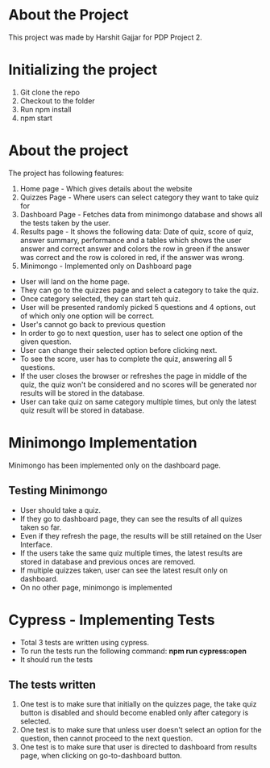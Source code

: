 # About the Project
This project was made by Harshit Gajjar for PDP Project 2.

# Initializing the project
1. Git clone the repo
2. Checkout to the folder
3. Run npm install
4. npm start

# About the project
The project has following features:
1. Home page - Which gives details about the website
2. Quizzes Page - Where users can select category they want to take quiz for
3. Dashboard Page - Fetches data from minimongo database and shows all the tests taken by the user.
4. Results page - It shows the following data:  Date of quiz, score of quiz, answer summary, performance and a tables which shows the user answer and correct answer and colors the row in green if the answer was correct and the row is colored in red, if the answer was wrong.
5. Minimongo - Implemented only on Dashboard page


* User will land on the home page.
* They can go to the quizzes page and select a category to take the quiz.
* Once category selected, they can start teh quiz.
* User will be presented randomly picked 5 questions and 4 options, out of which only one option will be correct.
* User's cannot go back to previous question
* In order to go to next question, user has to select one option of the given question.
* User can change their selected option before clicking next.
* To see the score, user has to complete the quiz, answering all 5 questions.
* If the user closes the browser or refreshes the page in middle of the quiz, the quiz won't be considered and no scores will be generated nor results will be stored in the database.
* User can take quiz on same category multiple times, but only the latest quiz result will be stored in database.

# Minimongo Implementation
Minimongo has been implemented only on the dashboard page.

## Testing Minimongo
* User should take a quiz.
* If they go to dashboard page, they can see the results of all quizes taken so far.
* Even if they refresh the page, the results will be still retained on the User Interface.
* If the users take the same quiz multiple times, the latest results are stored in database and previous onces are removed.
* If multiple quizzes taken, user can see the latest result only on dashboard.
* On no other page, minimongo is implemented

# Cypress - Implementing Tests
* Total 3 tests are written using cypress.
* To run the tests run the following command: **npm run cypress:open**
* It should run the tests

## The tests written
1. One test is to make sure that initially on the quizzes page, the take quiz button is disabled and should become enabled only after category is selected.
2. One test is to make sure that unless user doesn't select an option for the question, then cannot proceed to the next question.
3. One test is to make sure that user is directed to dashboard from results page, when clicking on go-to-dashboard button.


